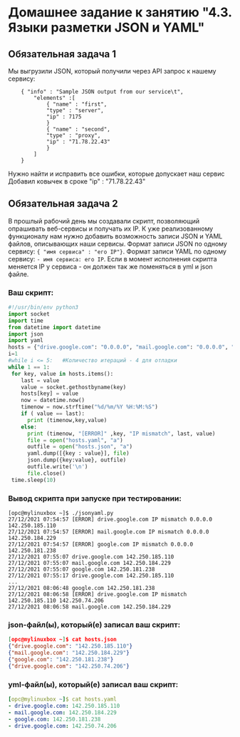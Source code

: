 # Домашнее задание к занятию "4.3. Языки разметки JSON и YAML"


## Обязательная задача 1
Мы выгрузили JSON, который получили через API запрос к нашему сервису:
```
    { "info" : "Sample JSON output from our service\t",
        "elements" :[
            { "name" : "first",
            "type" : "server",
            "ip" : 7175 
            }
            { "name" : "second",
            "type" : "proxy",
            "ip" : "71.78.22.43"
            }
        ]
    }
```
  Нужно найти и исправить все ошибки, которые допускает наш сервис  
Добавил ковычек в сроке             "ip" : "71.78.22.43"

## Обязательная задача 2
В прошлый рабочий день мы создавали скрипт, позволяющий опрашивать веб-сервисы и получать их IP. К уже реализованному функционалу нам нужно добавить возможность записи JSON и YAML файлов, описывающих наши сервисы. Формат записи JSON по одному сервису: `{ "имя сервиса" : "его IP"}`. Формат записи YAML по одному сервису: `- имя сервиса: его IP`. Если в момент исполнения скрипта меняется IP у сервиса - он должен так же поменяться в yml и json файле.

### Ваш скрипт:
```python
#!/usr/bin/env python3
import socket
import time
from datetime import datetime
import json
import yaml
hosts = {"drive.google.com": "0.0.0.0", "mail.google.com": "0.0.0.0", "google.com": "0.0.0.0"}
i=1
#while i <= 5:   #Количество итераций - 4 для отладки
while 1 == 1: 
 for key, value in hosts.items():
    last = value
    value = socket.gethostbyname(key)
    hosts[key] = value
    now = datetime.now()
    timenow = now.strftime("%d/%m/%Y %H:%M:%S")
    if ( value == last):
      print (timenow,key,value)
    else:
      print (timenow, "[ERROR]" ,key, "IP mismatch", last, value)
      file = open("hosts.yaml", "a")
      outfile = open("hosts.json", "a")
      yaml.dump([{key : value}], file)
      json.dump({key:value}, outfile)
      outfile.write('\n')
      file.close()
 time.sleep(10)
```


### Вывод скрипта при запуске при тестировании:
```
[opc@mylinuxbox ~]$ ./jsonyaml.py
27/12/2021 07:54:57 [ERROR] drive.google.com IP mismatch 0.0.0.0 142.250.185.110
27/12/2021 07:54:57 [ERROR] mail.google.com IP mismatch 0.0.0.0 142.250.184.229
27/12/2021 07:54:57 [ERROR] google.com IP mismatch 0.0.0.0 142.250.181.238
27/12/2021 07:55:07 drive.google.com 142.250.185.110
27/12/2021 07:55:07 mail.google.com 142.250.184.229
27/12/2021 07:55:07 google.com 142.250.181.238
27/12/2021 07:55:17 drive.google.com 142.250.185.110
...
27/12/2021 08:06:48 google.com 142.250.181.238
27/12/2021 08:06:58 [ERROR] drive.google.com IP mismatch 142.250.185.110 142.250.74.206
27/12/2021 08:06:58 mail.google.com 142.250.184.229

```

### json-файл(ы), который(е) записал ваш скрипт:
```json
[opc@mylinuxbox ~]$ cat hosts.json
{"drive.google.com": "142.250.185.110"}
{"mail.google.com": "142.250.184.229"}
{"google.com": "142.250.181.238"}
{"drive.google.com": "142.250.74.206"}
```

### yml-файл(ы), который(е) записал ваш скрипт:
```yaml
[opc@mylinuxbox ~]$ cat hosts.yaml
- drive.google.com: 142.250.185.110
- mail.google.com: 142.250.184.229
- google.com: 142.250.181.238
- drive.google.com: 142.250.74.206

```
